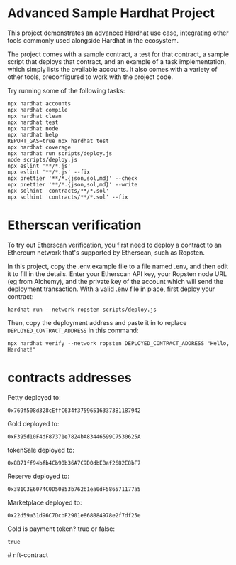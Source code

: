 # Advanced Sample Hardhat Project

This project demonstrates an advanced Hardhat use case, integrating other tools commonly used alongside Hardhat in the ecosystem.

The project comes with a sample contract, a test for that contract, a sample script that deploys that contract, and an example of a task implementation, which simply lists the available accounts. It also comes with a variety of other tools, preconfigured to work with the project code.

Try running some of the following tasks:

```shell
npx hardhat accounts
npx hardhat compile
npx hardhat clean
npx hardhat test
npx hardhat node
npx hardhat help
REPORT_GAS=true npx hardhat test
npx hardhat coverage
npx hardhat run scripts/deploy.js
node scripts/deploy.js
npx eslint '**/*.js'
npx eslint '**/*.js' --fix
npx prettier '**/*.{json,sol,md}' --check
npx prettier '**/*.{json,sol,md}' --write
npx solhint 'contracts/**/*.sol'
npx solhint 'contracts/**/*.sol' --fix
```

# Etherscan verification

To try out Etherscan verification, you first need to deploy a contract to an Ethereum network that's supported by Etherscan, such as Ropsten.

In this project, copy the .env.example file to a file named .env, and then edit it to fill in the details. Enter your Etherscan API key, your Ropsten node URL (eg from Alchemy), and the private key of the account which will send the deployment transaction. With a valid .env file in place, first deploy your contract:

```shell
hardhat run --network ropsten scripts/deploy.js
```

Then, copy the deployment address and paste it in to replace `DEPLOYED_CONTRACT_ADDRESS` in this command:

```shell
npx hardhat verify --network ropsten DEPLOYED_CONTRACT_ADDRESS "Hello, Hardhat!"
```
# contracts addresses
Petty deployed to: 
```shell
0x769f508d328cEffC634f375965163373B1187942
```
Gold deployed to: 
```shell
0xF395d10F4dF87371e7824bA83446599C7530625A
```
tokenSale deployed to: 
```shell
0x8B71ff94bfb4Cb90b36A7C9D0dbEBaf2682E8bF7
```
Reserve deployed to: 
```shell
0x381C3E6074C0D50853b762b1ea0dF586571177a5
```
Marketplace deployed to: 
```shell
0x22d59a31d96C7DcbF2901e868B84978e2f7df25e
```
Gold is payment token? true or false: 
```shell
true
```
#   n f t - c o n t r a c t  
 